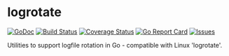 # logrotate

[![GoDoc](https://img.shields.io/badge/api-Godoc-blue.svg?style=flat-square)](https://godoc.org/github.com/rickb777/logrotate)
[![Build Status](https://travis-ci.org/rickb777/logrotate.svg?branch=master)](https://travis-ci.org/rickb777/logrotate)
[![Coverage Status](https://coveralls.io/repos/github/rickb777/logrotate/badge.svg?branch=master&service=github)](https://coveralls.io/github/rickb777/logrotate?branch=master)
[![Go Report Card](https://goreportcard.com/badge/github.com/rickb777/logrotate)](https://goreportcard.com/report/github.com/rickb777/logrotate)
[![Issues](https://img.shields.io/github/issues/rickb777/logrotate.svg)](https://github.com/rickb777/logrotate/issues)

Utilities to support logfile rotation in Go - compatible with Linux 'logrotate'.
